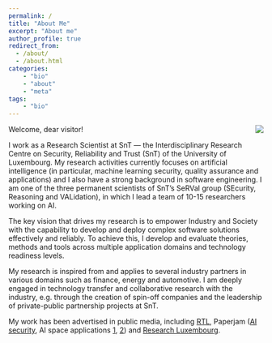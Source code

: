 ```yaml
---
permalink: /
title: "About Me"
excerpt: "About me"
author_profile: true
redirect_from: 
  - /about/
  - /about.html
categories:
    - "bio"
    - "about"
    - "meta"
tags:
    - "bio"
---
```


<div style="float:right; margin-bottom: 1em; margin-left: 1em;">
  <img src="/images/uni.png" />
</div>
Welcome, dear visitor!

I work as a Research Scientist at SnT — the Interdisciplinary Research Centre on Security, Reliability and Trust (SnT) of the University of Luxembourg. My research activities currently focuses on artificial intelligence (in particular, machine learning security, quality assurance and applications) and I also have a strong background in software engineering. I am one of the three permanent scientists of SnT’s SeRVal group (SEcurity, Reasoning and VALidation), in which I lead a team of 10-15 researchers working on AI. 

The key vision that drives my research is to empower Industry and Society with the capability to develop and deploy complex software solutions effectively and reliably. To achieve this, I develop and evaluate theories, methods and tools across multiple application domains and technology readiness levels. 

My research is inspired from and applies to several industry partners in various domains such as finance, energy and automotive. I am deeply engaged in technology transfer and collaborative research with the industry, e.g. through the creation of spin-off companies and the leadership of private-public partnership projects at SnT.

My work has been advertised in public media, including [RTL](https://www.rtl.lu/mobiliteit/news/a/2085089.html), Paperjam ([AI security](), AI space applications [1](https://paperjam.lu/article/developing-space-weather-forec), [2](https://paperjam.lu/article/developing-space-weather-forec-2)) and [Research Luxembourg](https://www.researchluxembourg.org/en/in-conversation-with-our-young-researchers-maxime-cordy/).